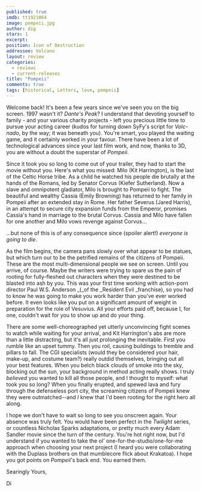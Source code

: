 ```yaml
---
published: true
imdb: tt1921064
image: pompeii.jpg
author: dig
stars: 1
excerpt: 
position: Icon of Destruction
addressee: Volcano
layout: review
categories: 
  - reviews
  - current-releases
title: "Pompeii"
comments: true
tags: [historical, Letters, love, pompeii]
---
```

Welcome back! It's been a few years since we've seen you on the big screen. 1997  wasn't it? _Dante's Peak_? I understand that devoting yourself to family - and your various charity projects - left you precious little time to pursue your acting career (kudos for turning down SyFy's script for _Volc-nado_, by the way; it was beneath you). You're smart, you played the waiting game, and it certainly worked in your favour. There have been a lot of technological advances since your last film work, and now, thanks to 3D, you are without a doubt the superstar of _Pompeii_.

Since it took you so long to come out of your trailer, they had to start the movie without you. Here's what you missed: Milo (Kit Harrington), is the last of the Celtic Horse tribe. As a child he watched his people die brutally at the hands of the Romans, led by Senator Corvus (Kiefer Sutherland). Now a slave and omnipotent gladiator, Milo is brought to Pompeii to fight. The beautiful and wealthy Cassia (Emily Browning) has returned to her family in Pompeii after an extended stay in Rome. Her father Severus (Jared Harris), in an attempt to secure city expansion funds from the Emperor, promises Cassia's hand in marriage to the brutal Corvus. Cassia and Milo have fallen for one another and Milo vows revenge against Corvus…

…but none of this is of any consequence since (spoiler alert!) _everyone is going to die_.

As the film begins, the camera pans slowly over what appear to be statues, but which turn our to be the petrified remains of the citizens of Pompeii. These are the most multi-dimensional people we see on screen. Until you arrive, of course. Maybe the writers were trying to spare us the pain of rooting for fully-fleshed out characters when they were destined to be blasted into ash by you. This was your first time working with action-porn director Paul W.S. Anderson _(_of the _Resident Evil _franchise), so you had to know he was going to make you work harder than you've ever worked before. It even looks like you put on a significant amount of weight in preparation for the role of Vesuvius. All your efforts paid off, because I, for one, couldn't wait for you to show up and do your thing. 

There are some well-choreographed yet utterly unconvincing fight scenes to watch while waiting for your arrival, and Kit Harrington's abs are more than a little distracting, but it's all just prolonging the inevitable.  First you rumble like an upset tummy. Then you roil, causing buildings to tremble and pillars to fall. The CGI specialists (would they be considered your hair, make-up, and costume team?) really outdid themselves, bringing out all your best features. When you belch black clouds of smoke into the sky, blocking out the sun, your background in method acting really shows. I truly _believed_ you wanted to kill all those people, and I thought to myself: what took you so long? When you finally erupted, and spewed lava and fury through the defenseless port city, the screaming citizens of Pompeii knew they were outmatched--and _I_ knew that I'd been rooting for the right hero all along.

I hope we don't have to wait so long to see you onscreen again. Your absence was truly felt. You would have been perfect in the _Twilight_ series, or countless Nicholas Sparks adaptations, or pretty much every Adam Sandler movie since the turn of the century. You're hot right now, but I'd understand if you wanted to take the ol' one-for-the-studio/one-for-me approach when choosing your next project (I heard you were collaborating with the Duplass brothers on that mumblecore flick about Krakatoa). I hope you got points on _Pompeii_'s back end. You earned them.

Searingly Yours,

Di